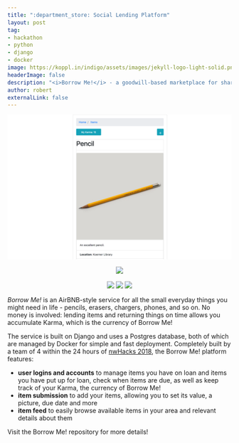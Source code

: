 ```yaml
---
title: ":department_store: Social Lending Platform"
layout: post
tag:
- hackathon
- python
- django
- docker
image: https://koppl.in/indigo/assets/images/jekyll-logo-light-solid.png
headerImage: false
description: "<i>Borrow Me!</i> - a goodwill-based marketplace for sharing small, everyday items"
author: robert
externalLink: false
---
```


<p align="center">
    <img src="../../assets/images/projects/borrow-me-1.png" />
</p>

<p align="center">
    <a href="https://github.com/bobheadxi/borrow-me">
        <img src="https://img.shields.io/badge/GitHub-borrow--me-6fd0f0.svg?style=for-the-badge" />
    </a>
</p>

<p align="center">
    <img src="https://img.shields.io/github/contributors/bobheadxi/borrow-me.svg" />
    <img src="https://img.shields.io/badge/hackathon-nwHacks%202018-green.svg" />
    <img src="https://img.shields.io/github/languages/count/bobheadxi/borrow-me.svg" />
</p>

*Borrow Me!* is an AirBNB-style service for all the small everyday things you might
need in life - pencils, erasers, chargers, phones, and so on. No money is involved:
lending items and returning things on time allows you accumulate Karma, which is
the currency of Borrow Me!

The service is built on Django and uses a Postgres database, both of which are
managed by Docker for simple and fast deployment. Completely built by a team of
4 within the 24 hours of [nwHacks 2018](https://nwhacks2018.devpost.com),
the Borrow Me! platform features:

* **user logins and accounts** to manage items you have on loan and items you have put up for loan, check when items are due, as well as keep track of your Karma, the currency of Borrow Me!
* **item submission** to add your items, allowing you to set its value, a picture, due date and more
* **item feed** to easily browse available items in your area and relevant details about them

Visit the Borrow Me! repository for more details!

